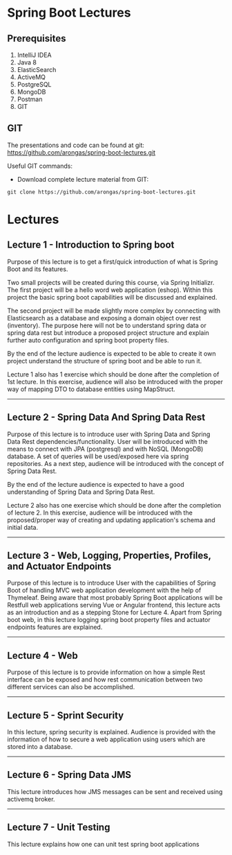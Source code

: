# Spring Boot Lectures



## Prerequisites

1. IntelliJ IDEA
2. Java 8
3. ElasticSearch 
4. ActiveMQ
5. PostgreSQL
6. MongoDB
7. Postman 
8. GIT

## GIT

The presentations and code can be found at git: https://github.com/arongas/spring-boot-lectures.git 



Useful GIT commands:

* Download complete lecture material from GIT: 

`git clone https://github.com/arongas/spring-boot-lectures.git`



# Lectures

## Lecture 1 - Introduction to Spring boot

Purpose of this lecture is to get a first/quick introduction of what is Spring Boot and its features. 

Two small projects will be created during this course, via Spring Initializr.  The first project will be a hello word web application (eshop). Within this project the basic spring boot capabilities will be discussed and explained.

The second project will be made slightly more complex by connecting with Elasticsearch as a database and exposing a domain object over rest (inventory). The purpose here will not be to understand spring data or spring data rest but introduce a proposed project structure and explain further auto configuration and spring boot property files.

By the end of the lecture audience is expected to be able to create it own project understand the structure of spring boot and be able to run it.

Lecture 1 also has 1 exercise which should be done after the completion of 1st lecture.  In this exercise, audience will also be introduced with the proper way of mapping DTO to database entities using MapStruct.

---

## Lecture 2 - Spring Data And Spring Data Rest

Purpose of this lecture is to introduce user with Spring Data and Spring Data Rest dependencies/functionality.  User will be introduced with the means to connect with JPA (postgresql) and with NoSQL (MongoDB) database. A set of queries will be used/exposed here via spring repositories. As a next step, audience will be introduced with the concept of Spring Data Rest.

By the end of the lecture audience is expected to have a good understanding of Spring Data and Spring Data Rest. 

Lecture 2 also has one exercise which should be done after the completion of lecture 2. In this exercise, audience will be introduced with the proposed/proper way of creating and updating application's schema and initial data.

---

## Lecture 3 - Web, Logging, Properties, Profiles,  and Actuator Endpoints

Purpose of this lecture is to introduce User with the capabilities of Spring Boot of handling MVC web application development with the help of Thymeleaf. Being aware that most probably Spring Boot applications will be Restfull web applications serving Vue or Angular frontend, this lecture acts as an introduction and as a stepping Stone for Lecture 4.  Apart from Spring boot web, in this lecture logging spring boot property files and actuator endpoints features are explained.

---

## Lecture 4 - Web

Purpose of this lecture is to provide information on how a simple Rest interface can be exposed and how rest communication between two different services can also be accomplished.

---

## Lecture 5 - Sprint Security

In this lecture, spring security is explained. Audience is provided with the information of how to secure a web application using users which are stored into a database.

---

## Lecture 6 - Spring Data JMS

This lecture introduces how JMS messages can be sent and received using activemq broker.  

---

## Lecture 7 - Unit Testing

This lecture explains how one can unit test spring boot applications